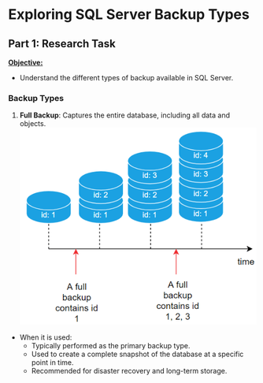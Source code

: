 # Exploring SQL Server Backup Types
## Part 1: Research Task 
<ins>**Objective:**<ins> 
- Understand the different types of backup available in SQL Server. 


### Backup Types
1. **Full Backup**: Captures the entire database, including all data and objects.
![Full Backup](img/Full_Backup.PNG)
- When it is used: 
   + Typically performed as the primary backup type.
   - Used to create a complete snapshot of the database at a specific point in time.
   - Recommended for disaster recovery and long-term storage.
